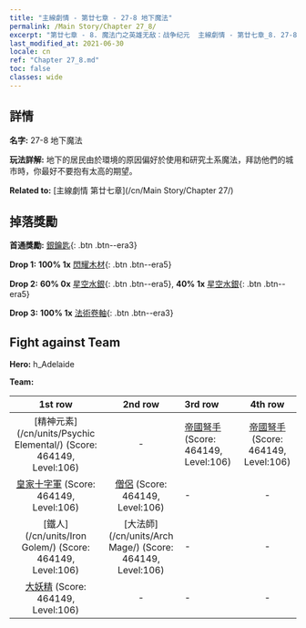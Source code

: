 ```yaml
---
title: "主線劇情 - 第廿七章 - 27-8 地下魔法"
permalink: /Main Story/Chapter 27_8/
excerpt: "第廿七章 - 8. 魔法门之英雄无敌：战争纪元  主線劇情 - 第廿七章_8. 27-8 地下魔法"
last_modified_at: 2021-06-30
locale: cn
ref: "Chapter 27_8.md"
toc: false
classes: wide
---
```


## 詳情

 **名字:** 27-8 地下魔法

 **玩法詳解:** 地下的居民由於環境的原因偏好於使用和研究土系魔法，拜訪他們的城市時，你最好不要抱有太高的期望。

 **Related to:** [主線劇情 第廿七章](/cn/Main Story/Chapter 27/)

## 掉落獎勵

 **首通獎勵:** [銀鑰匙](/cn/Items/con_693/){: .btn .btn--era3}

 **Drop 1:** **100% 1x** [閃耀木材](/cn/Items/mat_97/){: .btn .btn--era5}

 **Drop 2:** **60% 0x** [星空水銀](/cn/Items/mat_91/){: .btn .btn--era5}, **40% 1x** [星空水銀](/cn/Items/mat_91/){: .btn .btn--era5}

 **Drop 3:** **100% 1x** [法術卷軸](/cn/Items/con_694/){: .btn .btn--era3}


## Fight against Team
 **Hero:** h_Adelaide

 **Team:**


  | 1st row | 2nd row | 3rd row | 4th row |
  |:----:|:----:|:----|:----:|
  | [精神元素](/cn/units/Psychic Elemental/) (Score: 464149, Level:106)  | - | [帝國弩手](/cn/units/Marksman/) (Score: 464149, Level:106)  | [帝國弩手](/cn/units/Marksman/) (Score: 464149, Level:106)  |
  | [皇家十字軍](/cn/units/Swordsman/) (Score: 464149, Level:106)  | [僧侶](/cn/units/Monk/) (Score: 464149, Level:106)  | - | - |
  | [鐵人](/cn/units/Iron Golem/) (Score: 464149, Level:106)  | [大法師](/cn/units/Arch Mage/) (Score: 464149, Level:106)  | - | - |
  | [大妖精](/cn/units/Gremlin/) (Score: 464149, Level:106)  | - | - | - |



